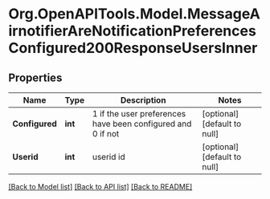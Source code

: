 # Org.OpenAPITools.Model.MessageAirnotifierAreNotificationPreferencesConfigured200ResponseUsersInner

## Properties

Name | Type | Description | Notes
------------ | ------------- | ------------- | -------------
**Configured** | **int** | 1 if the user preferences have been configured and 0 if not | [optional] [default to null]
**Userid** | **int** | userid id | [optional] [default to null]

[[Back to Model list]](../README.md#documentation-for-models) [[Back to API list]](../README.md#documentation-for-api-endpoints) [[Back to README]](../README.md)

